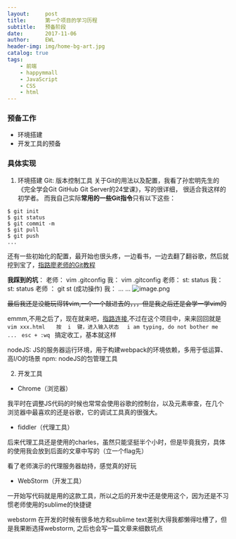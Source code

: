 ```yaml
---
layout:     post
title:      第一个项目的学习历程
subtitle:   预备阶段
date:       2017-11-06
author:     EWL
header-img: img/home-bg-art.jpg
catalog: true
tags:
    - 前端
    - happymmall
    - JavaScript
    - CSS
    - html
---
```


### 预备工作
* 环境搭建
* 开发工具的预备
### 具体实现
1. 环境搭建
Git: 版本控制工具
关于Git的用法以及配置，我看了孙宏明先生的《完全学会Git 
GitHub Git Server的24堂课》，写的很详细， 很适合我这样的初学者。
而我自己实际**常用的一些Git指令**只有以下这些：
```
$ git init
$ git status
$ git commit -m
$ git pull
$ git push
...
```
还有一些初始化的配置，最开始也很头疼，一边看书，一边去翻了翻谷歌，然后就挖到宝了，[指路廖老师的Git教程](https://www.liaoxuefeng.com/wiki/0013739516305929606dd18361248578c67b8067c8c017b000)

**我踩到的坑**：
老师： vim .gitconfig
我： vim .gitconfig
老师： st: status
我：st: status
老师 ： git st (成功操作)
我： ... ...
![image.png](http://upload-images.jianshu.io/upload_images/5643456-f422e638d1e78e51.png?imageMogr2/auto-orient/strip%7CimageView2/2/w/1240)

~~最后我还是没能玩得转vim,一个一个敲进去的，，，但是我之后还是会学一学vim的~~


emmm,不用之后了，现在就来吧，[指路连接](http://www.cnblogs.com/itech/archive/2009/04/17/1438439.html),不过在这个项目中，来来回回就是
```  vim xxx.html   ```
```  按  i  键，进入输入状态  ```
```  i am typing, do not bother me ... ```
```  esc + :wq  ```
搞定收工，基本就这样
 



nodeJS: JS的服务器运行环境，用于构建webpack的环境依赖，多用于低运算、高I/O的场景
npm: nodeJS的包管理工具


2. 开发工具
* Chrome（浏览器）

我平时在调整JS代码的时候也常常会使用谷歌的控制台，以及元素审查，在几个浏览器中最喜欢的还是谷歌，它的调试工具真的很强大。
* fiddler（代理工具）

后来代理工具还是使用的charles，虽然只能坚挺半个小时，但是毕竟我穷，具体的使用我会放到后面的文章中写的（立一个flag先）

看了老师演示的代理服务器劫持，感觉真的好玩
* WebStorm（开发工具）


一开始写代码就是用的这款工具，所以之后的开发中还是使用这个，因为还是不习惯老师使用的sublime的快捷键

webstorm 在开发的时候有很多地方和sublime text差别大得我都懒得吐槽了，但是我果断选择webstorm, 之后也会写一篇文章来细数坑点
